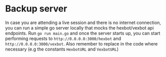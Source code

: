 # Backup server

In case you are attending a live session and there is no internet connection, you can run a simple go server locally that mocks the hexbot/vexbot api endpoints.
Run `go run main.go` and once the server starts up, you can start performing requests to `http://0.0.0.0:3000/hexbot` and `http://0.0.0.0:3000/vexbot`. Also remember to replace in the code where necessary (e.g the constants `HexbotURL` and `VexbotURL`)